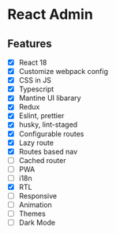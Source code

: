 # React Admin

## Features

- [x] React 18
- [x] Customize webpack config
- [x] CSS in JS
- [x] Typescript
- [x] Mantine UI libarary
- [x] Redux
- [x] Eslint, prettier
- [x] husky, lint-staged
- [x] Configurable routes
- [x] Lazy route
- [x] Routes based nav
- [ ] Cached router
- [ ] PWA
- [ ] i18n
- [x] RTL
- [ ] Responsive
- [ ] Animation
- [ ] Themes
- [ ] Dark Mode
